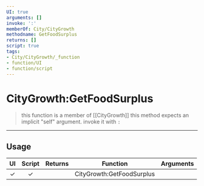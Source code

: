 ```yaml
---
UI: true
arguments: []
invoke: ':'
memberOf: City/CityGrowth
methodname: GetFoodSurplus
returns: []
script: true
tags:
- City/CityGrowth/_function
- function/UI
- function/script
---
```

# CityGrowth:GetFoodSurplus
> this function is a member of [[CityGrowth]]
> this method expects an implicit "self" argument. invoke it with `:`
-----
## Usage
|  UI | Script | Returns | Function | Arguments |
|:---:|:------:|-------:|:--------:|:---------|
|✓|✓||CityGrowth:GetFoodSurplus||
